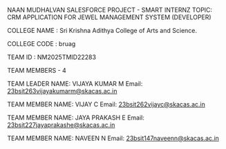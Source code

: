 NAAN MUDHALVAN SALESFORCE PROJECT - SMART INTERNZ TOPIC: CRM APPLICATION FOR JEWEL MANAGEMENT SYSTEM (DEVELOPER)

COLLEGE NAME : Sri Krishna Adithya College of Arts and Science.
	
COLLEGE CODE :  bruag

TEAM ID : NM2025TMID22283

TEAM MEMBERS - 4

TEAM LEADER NAME:  VIJAYA KUMAR M
Email: 23bsit263vijayakumarm@skacas.ac.in

TEAM MEMBER NAME: VIJAY C
Email: 23bsit262vijayc@skacas.ac.in

TEAM MEMBER NAME: JAYA PRAKASH E
Email: 23bsit227jayaprakashe@skacas.ac.in

TEAM MEMBER NAME:  NAVEEN N
Email: 23bsit147naveenn@skacas.ac.in
